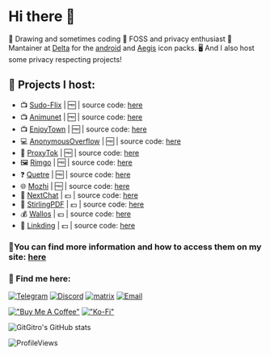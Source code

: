 # Hi there 👋
🎨 Drawing and sometimes coding 
🔏 FOSS and privacy enthusiast
🤖 Mantainer at <a href="https://github.com/Delta-Icons">Delta</a> for the <a href="https://github.com/Delta-Icons/android">android</a> and <a href="https://github.com/Delta-Icons/aegis-icons">Aegis</a> icon packs.
🖥️ And I also host some privacy respecting projects!

## 💾 Projects I host:
- 📺 <a href="https://flix.gitro.xyz">Sudo-Flix</a> | 🆓 | source code: <a href="https://github.com/sussy-code/smov">here</a>
- 📺 <a href="https://ani.gitro.xyz">Animunet</a> | 🆓 | source code: <a href="https://github.com/avalynndev/animunet">here</a>
- 📺 <a href="https://enjoytown.gitro.xyz">EnjoyTown</a> | 🆓 | source code: <a href="https://github.com/avalynndev/enjoytown">here</a>
- 💻 <a href="https://anonymousoverflow.gitro.xyz">AnonymousOverflow</a> | 🆓 | source code: <a href="https://github.com/httpjamesm/AnonymousOverflow">here</a>
- 🎉 <a href="https://proxytok.gitro.xyz">ProxyTok</a> | 🆓 | source code: <a href="https://github.com/pablouser1/ProxiTok">here</a>
- 🖼️ <a href="https://rimgo.gitro.xyz">Rimgo</a> | 🆓 | source code: <a href="https://codeberg.org/rimgo/rimgo">here</a>
- ❓ <a href="https://quetre.gitro.xyz">Quetre</a> | 🆓 | source code: <a href="https://github.com/zyachel/quetre">here</a>
- 🌐 <a href="https://mozhi.gitro.xyz">Mozhi</a> | 🆓 | source code: <a href="https://codeberg.org/aryak/mozhi">here</a>
- 🤖 <a href="https://chatgpt.gitro.xyz">NextChat</a> | 💵 | source code: <a href="https://github.com/ChatGPTNextWeb/ChatGPT-Next-Web">here</a>
- 📄 <a href="https://stirling.gitro.xyz">StirlingPDF</a> | 💵 | source code: <a href="https://github.com/Stirling-Tools/Stirling-PDF">here</a>
- 💰 <a href="https://wallos.gitro.xyz">Wallos</a> | 💵 | source code: <a href="https://github.com/ellite/Wallos">here</a>
- 🔗 <a href="https://linkding.gitro.xyz">Linkding</a> | 💵 | source code: <a href="https://github.com/sissbruecker/linkding">here</a>

### 🌟You can find more information and how to access them on my site: <a href="https://gitro.xyz">here</a> 

### 🚀 Find me here:
[![Telegram](https://img.shields.io/badge/Telegram-a3bbff?style=for-the-badge&logo=telegram&logoColor=white)](https://t.me/GitGitro) [![Discord](https://img.shields.io/badge/Discord-b0a7ff?style=for-the-badge&logo=telegram&logoColor=white)](https://www.discord.com/user/_gitro) [![matrix](https://img.shields.io/badge/Matrix-ececec?style=for-the-badge&logo=matrix&logoColor=black)](https://matrix.to/#/@gitrowastaken:matrix.org) [![Email](https://img.shields.io/badge/Email-f4857d?style=for-the-badge&logo=gmail&logoColor=white)](mailto:contact@gitro.xyz)

[!["Buy Me A Coffee"](https://img.shields.io/badge/Buy_Me_A_Coffee-f9de81?style=for-the-badge&logo=buy-me-a-coffee&logoColor=black)](https://buymeacoffee.com/gitro) [!["Ko-Fi"](https://img.shields.io/badge/Ko--fi-9abeff?style=for-the-badge&logo=ko-fi&logoColor=black)](https://ko-fi.com/gitro)

![GitGitro's GitHub stats](https://github-readme-stats.vercel.app/api?username=GitGitro&theme=dark)

![ProfileViews](https://komarev.com/ghpvc/?username=GitGitro&color=ff837d&style=for-the-badge)